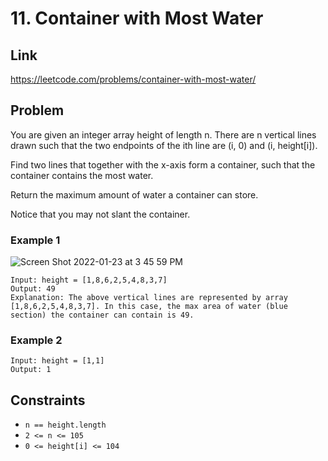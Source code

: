 # 11. Container with Most Water

## Link
https://leetcode.com/problems/container-with-most-water/

## Problem
You are given an integer array height of length n. There are n vertical lines drawn such that the two endpoints of the ith line are (i, 0) and (i, height[i]).

Find two lines that together with the x-axis form a container, such that the container contains the most water.

Return the maximum amount of water a container can store.

Notice that you may not slant the container.

### Example 1
![Screen Shot 2022-01-23 at 3 45 59 PM](https://user-images.githubusercontent.com/54504359/150667812-ac285800-13f3-448c-9d09-5f4bfa776633.png)

```
Input: height = [1,8,6,2,5,4,8,3,7]
Output: 49
Explanation: The above vertical lines are represented by array [1,8,6,2,5,4,8,3,7]. In this case, the max area of water (blue section) the container can contain is 49.
```

### Example 2
```
Input: height = [1,1]
Output: 1
```

## Constraints
- `n == height.length`
- `2 <= n <= 105`
- `0 <= height[i] <= 104`

